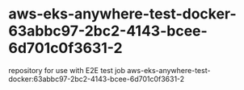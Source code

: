 # aws-eks-anywhere-test-docker-63abbc97-2bc2-4143-bcee-6d701c0f3631-2
repository for use with E2E test job aws-eks-anywhere-test-docker:63abbc97-2bc2-4143-bcee-6d701c0f3631-2
